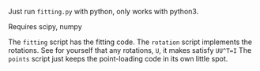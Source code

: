 Just run `fitting.py` with python, only works with python3. 

Requires scipy, numpy 

The `fitting` script has the fitting code.
The `rotation` script implements the rotations. See for yourself that any rotations, `U`, it makes satisfy `UU^T=I`
The `points` script just keeps the point-loading code in its own little spot.

